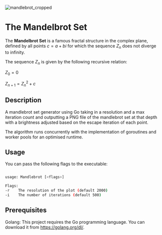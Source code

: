 
![mandlebrot_cropped](https://github.com/user-attachments/assets/a5db090a-e2a5-47bc-b6b3-3d84b619391f)

# The Mandelbrot Set

The **Mandelbrot Set** is a famous fractal structure in the complex plane, defined by all points  $c = a + bi$ for which the sequence $Z_n$ does not diverge to infinity. 

The sequence $Z_n$ is given by the following recursive relation:

$Z_0 = 0$

$Z_{n+1} = Z_n^2 + c$

## Description

A mandlebrot set generator using Go taking in a resolution and a max iteration count and outputting a PNG file of the mandlebrot set at that depth with a brightness adjusted based on the escape iteration of each point.

The algorithm runs concurrently with the implementation of goroutines and worker pools for an optimised runtime.

## Usage

You can pass the following flags to the executable:

```bash

usage: Mandlebrot [<flags>]

Flags:
-r    The resolution of the plot (default 2000)
-i    The number of iterations (default 500)

```

## Prerequisites

Golang: This project requires the Go programming language. You can download it from https://golang.org/dl/.
